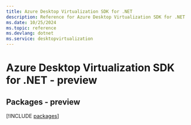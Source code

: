 ```yaml
---
title: Azure Desktop Virtualization SDK for .NET
description: Reference for Azure Desktop Virtualization SDK for .NET
ms.date: 10/25/2024
ms.topic: reference
ms.devlang: dotnet
ms.service: desktopvirtualization
---
```

# Azure Desktop Virtualization SDK for .NET - preview
## Packages - preview
[!INCLUDE [packages](desktop-virtualization-index.md)]